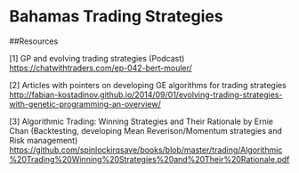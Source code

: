 # Bahamas Trading Strategies

##Resources 

  [1] GP and evolving trading strategies (Podcast) https://chatwithtraders.com/ep-042-bert-mouler/
  
  [2] Articles with pointers on developing GE algorithms for trading strategies http://fabian-kostadinov.github.io/2014/09/01/evolving-trading-strategies-with-genetic-programming-an-overview/ 
  
  [3] Algorithmic Trading: Winning Strategies and Their Rationale by Ernie Chan (Backtesting, developing Mean Reverison/Momentum strategies and Risk management) https://github.com/spinlockirqsave/books/blob/master/trading/Algorithmic%20Trading%20Winning%20Strategies%20and%20Their%20Rationale.pdf
